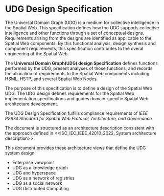 # UDG Design Specification

The Universal Domain Graph (UDG) is a medium for collective intelligence in the Spatial Web. This specification defines how the UDG supports collective intelligence and other functions through a set of conceptual designs.  Requirements arising from the designs are identified as applicable to the Spatial Web components. By this functional analysis, design synthesis and component requirements, this specification contributes to the overal engineering of the Spatial Web.

The **Universal Domain Graph(UDG) design Specification** defines functions performed by the UDG, present analyses of those functions, and records the allocation of requirements to the Spatial Web components including HSML, HSTP, and several Spatial Web Nodes.  

The purpose of this specification is to define a design of the Spatial Web UDG. The UDG design defines requirements for the Spatial Web implementation specifications and guides domain-specific Spatial Web architecture development.

The UDG Design Specification fulfills compliance requirements of *IEEE P2874 Standard for Spatial Web Protocol, Architecture, and Governance*

The document is structured as an architecture description consistent with the approach defined in <<ISO_IEC_IEEE_42010_2022, System architecture description>>. 

This document provides these architecture views that define the UDG system design:
* Enterprise viewpoint
* UDG as a knowledge graph
* UDG and hyperspace
* UDG as a network of registries
* UDG as a social network
* UDG Distributed Computing
